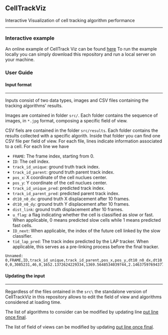 ## CellTrackViz

Interactive Visualization of cell tracking algorithm performance

---


### Interactive example

An online example of CellTrack Viz can be found [here](https://iuricichF.github.io/DataVis/)
To run the example locally you can simply download this repository and run a local server on your machine.


### User Guide

#### Input format
---

Inputs consist of two data types, images and CSV files containing the tracking algorithms' results.

Images are contained in folder `src/`. Each folder contains the sequence of images, in `*.jpg` format, composing a specific field of view.

CSV fiels are contained in the folder `src/results`. Each folder contains the results collected with a specific algorith. Inside that folder you can find one CSV file per field of view. For each file, lines indicate information associated to a cell. For each line we have

- `FRAME`: The frame index, starting from 0.
- `ID`: The cell index.
- `track_id_unique`: ground truth track index.
- `track_id_parent`: ground truth parent track index.
- `pos_x`: X coordinate of the cell nuclues center.
- `pos_y`: Y coordinate of the cell nuclues center. 
- `track_id_unique_pred`: predicted track index.
- `track_id_parent_pred`: predicted parent track index.
- `dt10_n0_dx`: ground truth X displacement after 10 frames.
- `dt10_n0_dy`: ground truth Y displacement after 10 frames.
- `dist_link`: ground truth displacement after 10 frames.
- `u_flag`: a flag indicating whether the cell is classified as slow or fast. When applicable, 0 means predicted slow cells while 1 means predicted fast cells. 
- `ID_next`: When applicable, the index of the future cell linked by the slow classifier.
- `tid_lap_pred`: The track index predicted by the LAP tracker. When applicable, this serves as a pre-linking process before the final tracker. 

```
Unnamed: 0,FRAME,ID,track_id_unique,track_id_parent,pos_x,pos_y,dt10_n0_dx,dt10_n0_dy,tid_lap_pred,ID_next,dist_link,u_flag,track_id_unique_pred,track_id_parent_pred,predicted
0,0,3085231,46,0,1652.1372624229334,1369.5648534039744,2.1463759769437734,-8.19148508678586,1,3085575,8.468019707194737,0,1,0,0
```


#### Updating the input
---

Regardless of the files ontained in the `src\` the standalone version of CellTrackViz in this repository allows to edit the field of view and algorithms considered at loading time.

The list of algorithms to consider can be modified by updating line [put line once final]().

The list of field of views can be modified by updating [put line once final]().
